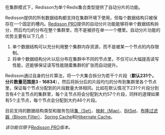 在集群模式下，Redisson为单个Redis集合类型提供了自动分片的功能。

Redisson提供的所有数据结构都支持在集群环境下使用，但每个数据结构只被保存在一个固定的槽内。[Redisson PRO](https://redisson.pro/)提供的自动分片功能能够将单个数据结构拆分，然后均匀的分布在整个集群里，而不是被挤在单一一个槽里。自动分片功能的优势主要有以下几点：

1. 单个数据结构可以充分利用整个集群内存资源，而不是被某一个节点的内存限制。
2. 将单个数据结构分片以后分布在集群中不同的节点里，不仅可以大幅提高读写性能，还能够保证读写性能随着集群的扩张而自动提升。

Redisson通过自身的分片算法，将一个大集合拆分为若干个片段（**默认231个，分片数量范围是3 - 16834**），然后将拆分后的片段均匀的分布到集群里各个节点里，保证每个节点分配到的片段数量大体相同。比如在默认情况下231个片段分到含有4个主节点的集群里，每个主节点将会分配到大约57个片段，同样的道理如果有5个主节点，每个节点会分配到大约46个片段。

目前支持的数据结构类型和服务包括[集（Set）](https://github.com/redisson/redisson/wiki/7.-分布式集合#732--集set数据分片sharding)、[映射（Map）](https://github.com/redisson/redisson/wiki/7.-分布式集合#数据分片功能sharding)、[BitSet](https://github.com/redisson/redisson/wiki/6.-分布式对象#641-bitset数据分片sharding分布式roaringbitmap)、[布隆过滤器（Bloom Filter）](https://github.com/redisson/redisson/wiki/6.-分布式对象#681-布隆过滤器数据分片sharding)、[Spring Cache](https://github.com/redisson/redisson/wiki/14.-第三方框架整合#1421-spring-cache---本地缓存和数据分片)和[Hibernate Cache](https://github.com/redisson/redisson/wiki/14.-第三方框架整合#1431-hibernate二级缓存---本地缓存和数据分片)。

*该功能仅限于[Redisson PRO](https://redisson.pro/)版本。*